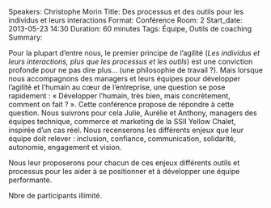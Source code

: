 Speakers: Christophe Morin
Title: Des processus et des outils pour les individus et leurs interactions
Format: Conférence
Room: 2
Start_date: 2013-05-23 14:30
Duration: 60 minutes
Tags: Équipe, Outils de coaching
Summary:

Pour la plupart d’entre nous, le premier principe de l’agilité (<i>Les individus et leurs interactions, plus que les processus et les outils</i>) est une conviction profonde pour ne pas dire plus… (une philosophie de travail ?).
Mais lorsque nous accompagnons des managers et leurs équipes pour développer l’agilité et l’humain au cœur de l’entreprise, une question se pose rapidement : « Développer l’humain, très bien, mais concrètement, comment on fait ? ».
Cette conférence propose de répondre à cette question.
Nous suivrons pour cela Julie, Aurélie et Anthony, managers des équipes technique, commerce et marketing de la SSII Yellow Chalet, inspirée d’un cas réel. Nous recenserons les différents enjeux que leur équipe doit relever : inclusion, confiance, communication, solidarité, autonomie, engagement et vision.

Nous leur proposerons pour chacun de ces enjeux différents outils et processus pour les aider à se positionner et à développer une équipe performante.

Nbre de participants illimité.
